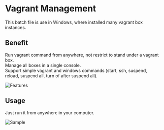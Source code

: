 # Vagrant Management
This batch file is use in Windows, where installed many vagrant box instances.

## Benefit
Run vagrant command from anywhere, not restrict to stand under a vagrant box.  
Manage all boxes in a single console.  
Support simple vagrant and windows commands (start, ssh, suspend, reload, suspend all, turn of after suspend all).  

![Features](https://i.imgur.com/532Dbcu.png)
 
 ## Usage
 Just run it from anywhere in your computer.
 
 ![Sample](https://media.giphy.com/media/l3JDN3946StWBFuHm/giphy.gif)

